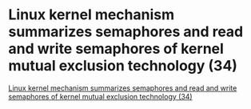 # Linux kernel mechanism summarizes semaphores and read and write semaphores of kernel mutual exclusion technology (34)
[Linux kernel mechanism summarizes semaphores and read and write semaphores of kernel mutual exclusion technology (34)](https://aiwithcloud.com/2022/09/19/linux_kernel_mechanism_summarizes_semaphores_and_read_and_write_semaphores_of_kernel_mutual_exclusion_technology_34/)